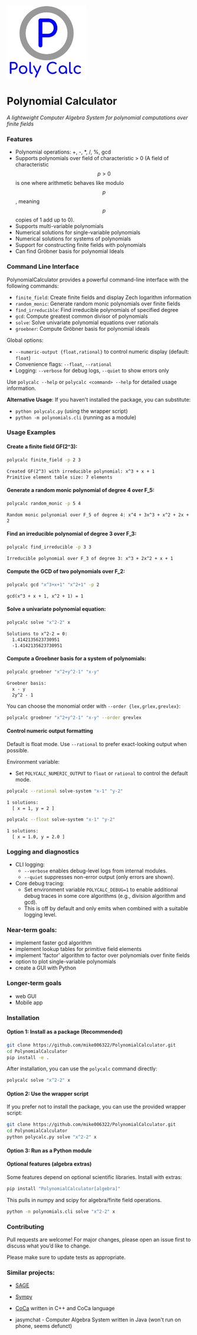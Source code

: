 <img src = "https://github.com/mike006322/PolynomialCalculator/blob/master/logo.svg" height = 200>

# Polynomial Calculator
*A lightweight Computer Algebra System for polynomial computations over finite fields*


### Features

- Polynomial operations: +, -, *, /, %, gcd
- Supports polynomials over field of characteristic > 0 (A field of characteristic $$p > 0$$ is one where arithmetic behaves like modulo $$p$$, meaning $$p$$ copies of 1 add up to 0).
- Supports multi-variable polynomials
- Numerical solutions for single-variable polynomials
- Numerical solutions for systems of polynomials
- Support for constructing finite fields with polynomials
- Can find Gröbner basis for polynomial Ideals

### Command Line Interface

PolynomialCalculator provides a powerful command-line interface with the following commands:

- `finite_field`: Create finite fields and display Zech logarithm information  
- `random_monic`: Generate random monic polynomials over finite fields
- `find_irreducible`: Find irreducible polynomials of specified degree
- `gcd`: Compute greatest common divisor of polynomials  
- `solve`: Solve univariate polynomial equations over rationals
- `groebner`: Compute Gröbner basis for polynomial ideals

Global options:
- `--numeric-output {float,rational}` to control numeric display (default: `float`)
- Convenience flags: `--float`, `--rational`
- Logging: `--verbose` for debug logs, `--quiet` to show errors only

Use `polycalc --help` or `polycalc <command> --help` for detailed usage information.

**Alternative Usage**: If you haven't installed the package, you can substitute:
- `python polycalc.py` (using the wrapper script)  
- `python -m polynomials.cli` (running as a module)

### Usage Examples




#### Create a finite field GF(2^3):
```bash
polycalc finite_field -p 2 3
```
```
Created GF(2^3) with irreducible polynomial: x^3 + x + 1
Primitive element table size: 7 elements
```

#### Generate a random monic polynomial of degree 4 over F_5:
```bash
polycalc random_monic -p 5 4
```
```
Random monic polynomial over F_5 of degree 4: x^4 + 3x^3 + x^2 + 2x + 2
```

#### Find an irreducible polynomial of degree 3 over F_3:
```bash
polycalc find_irreducible -p 3 3
```
```
Irreducible polynomial over F_3 of degree 3: x^3 + 2x^2 + x + 1
```

#### Compute the GCD of two polynomials over F_2:
```bash
polycalc gcd "x^3+x+1" "x^2+1" -p 2
```
```
gcd(x^3 + x + 1, x^2 + 1) = 1
```

#### Solve a univariate polynomial equation:
```bash
polycalc solve "x^2-2" x
```
```
Solutions to x^2-2 = 0:
  1.4142135623730951
  -1.4142135623730951
```

#### Compute a Groebner basis for a system of polynomials:
```bash
polycalc groebner "x^2+y^2-1" "x-y"
```
```
Groebner basis:
  x - y
  2y^2 - 1
```

You can choose the monomial order with `--order {lex,grlex,grevlex}`:
```bash
polycalc groebner "x^2+y^2-1" "x-y" --order grevlex
```

#### Control numeric output formatting
Default is float mode. Use `--rational` to prefer exact-looking output when possible.

Environment variable:
- Set `POLYCALC_NUMERIC_OUTPUT` to `float` or `rational` to control the default mode.

```bash
polycalc --rational solve-system "x-1" "y-2"
```
```
1 solutions:
  [ x = 1, y = 2 ]
```

```bash
polycalc --float solve-system "x-1" "y-2"
```
```
1 solutions:
  [ x = 1.0, y = 2.0 ]
```

### Logging and diagnostics

- CLI logging:
  - `--verbose` enables debug-level logs from internal modules.
  - `--quiet` suppresses non-error output (only errors are shown).
- Core debug tracing:
  - Set environment variable `POLYCALC_DEBUG=1` to enable additional debug traces in some core algorithms (e.g., division algorithm and gcd).
  - This is off by default and only emits when combined with a suitable logging level.

### Near-term goals:
- implement faster gcd algorithm
- implement lookup tables for primitive field elements
- implement 'factor' algorithm to factor over polynomials over finite fields
- option to plot single-variable polynomials
- create a GUI with Python

### Longer-term goals
- web GUI
- Mobile app

### Installation

#### Option 1: Install as a package (Recommended)
```bash
git clone https://github.com/mike006322/PolynomialCalculator.git
cd PolynomialCalculator
pip install -e .
```
After installation, you can use the `polycalc` command directly:
```bash
polycalc solve "x^2-2" x
```

#### Option 2: Use the wrapper script
If you prefer not to install the package, you can use the provided wrapper script:
```bash
git clone https://github.com/mike006322/PolynomialCalculator.git
cd PolynomialCalculator
python polycalc.py solve "x^2-2" x
```

#### Option 3: Run as a Python module
#### Optional features (algebra extras)
Some features depend on optional scientific libraries. Install with extras:
```bash
pip install "PolynomialCalculator[algebra]"
```
This pulls in numpy and scipy for algebra/finite field operations.
```bash
python -m polynomials.cli solve "x^2-2" x
```

### Contributing

Pull requests are welcome! For major changes, please open an issue first to discuss what you’d like to change.

Please make sure to update tests as appropriate.


### Similar projects:
- [SAGE](http://doc.sagemath.org/)

- [Sympy](https://github.com/sympy/sympy)


- [CoCa](http://cocoa.dima.unige.it/) written in C++ and CoCa language

- jasymchat - Computer Algebra System written in Java (won't run on phone, seems defunct)
